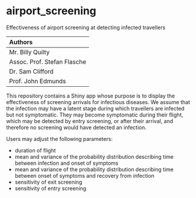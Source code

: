 # airport_screening

Effectiveness of airport screening at detecting infected travellers

| Authors | 
| :-- |
| Mr. Billy Quilty |
| Assoc. Prof. Stefan Flasche |
| Dr. Sam Clifford |
| Prof. John Edmunds |

This repository contains a Shiny app whose purpose is to display the effectiveness of screening arrivals for infectious diseases. We assume that the infection may have a latent stage during which travellers are infected but not symptomatic. They may become symptomatic during their flight, which may be detected by entry screening, or after their arrival, and therefore no screening would have detected an infection.

Users may adjust the following parameters:

* duration of flight
* mean and variance of the probability distribution describing time between infection and onset of symptoms
* mean and variance of the probability distribution describing time between onset of symptoms and recovery from infection
* sensitivity of exit screening
* sensitivity of entry screening